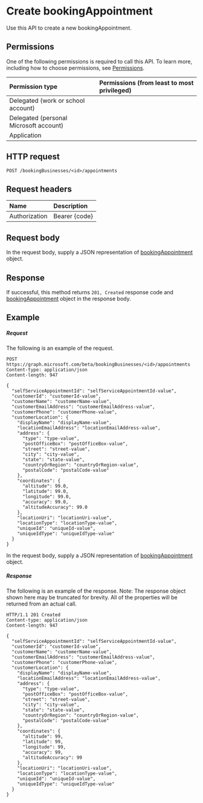 # Create bookingAppointment

Use this API to create a new bookingAppointment.
## Permissions
One of the following permissions is required to call this API. To learn more, including how to choose permissions, see [Permissions](../../../concepts/permissions_reference.md).

|Permission type      | Permissions (from least to most privileged)              |
|:--------------------|:---------------------------------------------------------|
|Delegated (work or school account) |    |
|Delegated (personal Microsoft account) |    |
|Application |  | 

## HTTP request
<!-- { "blockType": "ignored" } -->
```http
POST /bookingBusinesses/<id>/appointments

```
## Request headers
| Name       | Description|
|:---------------|:----------|
| Authorization  | Bearer {code}|

## Request body
In the request body, supply a JSON representation of [bookingAppointment](../resources/bookingappointment.md) object.


## Response
If successful, this method returns `201, Created` response code and [bookingAppointment](../resources/bookingappointment.md) object in the response body.

## Example
##### Request
The following is an example of the request.
<!-- {
  "blockType": "request",
  "name": "create_bookingappointment_from_bookingbusiness"
}-->
```http
POST https://graph.microsoft.com/beta/bookingBusinesses/<id>/appointments
Content-type: application/json
Content-length: 947

{
  "selfServiceAppointmentId": "selfServiceAppointmentId-value",
  "customerId": "customerId-value",
  "customerName": "customerName-value",
  "customerEmailAddress": "customerEmailAddress-value",
  "customerPhone": "customerPhone-value",
  "customerLocation": {
    "displayName": "displayName-value",
    "locationEmailAddress": "locationEmailAddress-value",
    "address": {
      "type": "type-value",
      "postOfficeBox": "postOfficeBox-value",
      "street": "street-value",
      "city": "city-value",
      "state": "state-value",
      "countryOrRegion": "countryOrRegion-value",
      "postalCode": "postalCode-value"
    },
    "coordinates": {
      "altitude": 99.0,
      "latitude": 99.0,
      "longitude": 99.0,
      "accuracy": 99.0,
      "altitudeAccuracy": 99.0
    },
    "locationUri": "locationUri-value",
    "locationType": "locationType-value",
    "uniqueId": "uniqueId-value",
    "uniqueIdType": "uniqueIdType-value"
  }
}
```
In the request body, supply a JSON representation of [bookingAppointment](../resources/bookingappointment.md) object.
##### Response
The following is an example of the response. Note: The response object shown here may be truncated for brevity. All of the properties will be returned from an actual call.
<!-- {
  "blockType": "response",
  "truncated": true,
  "@odata.type": "microsoft.graph.bookingAppointment"
} -->
```http
HTTP/1.1 201 Created
Content-type: application/json
Content-length: 947

{
  "selfServiceAppointmentId": "selfServiceAppointmentId-value",
  "customerId": "customerId-value",
  "customerName": "customerName-value",
  "customerEmailAddress": "customerEmailAddress-value",
  "customerPhone": "customerPhone-value",
  "customerLocation": {
    "displayName": "displayName-value",
    "locationEmailAddress": "locationEmailAddress-value",
    "address": {
      "type": "type-value",
      "postOfficeBox": "postOfficeBox-value",
      "street": "street-value",
      "city": "city-value",
      "state": "state-value",
      "countryOrRegion": "countryOrRegion-value",
      "postalCode": "postalCode-value"
    },
    "coordinates": {
      "altitude": 99,
      "latitude": 99,
      "longitude": 99,
      "accuracy": 99,
      "altitudeAccuracy": 99
    },
    "locationUri": "locationUri-value",
    "locationType": "locationType-value",
    "uniqueId": "uniqueId-value",
    "uniqueIdType": "uniqueIdType-value"
  }
}
```

<!-- uuid: 8fcb5dbc-d5aa-4681-8e31-b001d5168d79
2015-10-25 14:57:30 UTC -->
<!-- {
  "type": "#page.annotation",
  "description": "Create bookingAppointment",
  "keywords": "",
  "section": "documentation",
  "tocPath": ""
}-->